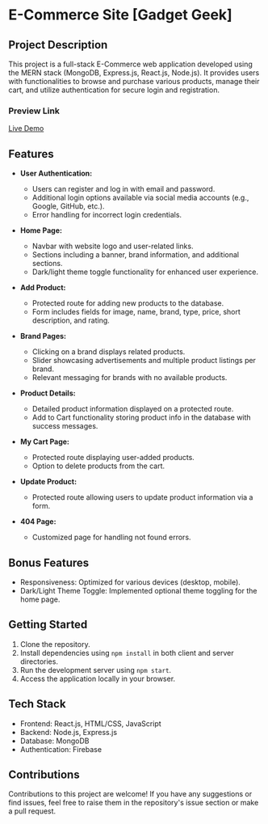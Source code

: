 # E-Commerce Site [Gadget Geek]

## Project Description

This project is a full-stack E-Commerce web application developed using the MERN stack (MongoDB, Express.js, React.js, Node.js). It provides users with functionalities to browse and purchase various products, manage their cart, and utilize authentication for secure login and registration.

### Preview Link

[Live Demo](<https://gadget-geek.web.app>)

## Features

- **User Authentication:**
  - Users can register and log in with email and password.
  - Additional login options available via social media accounts (e.g., Google, GitHub, etc.).
  - Error handling for incorrect login credentials.

- **Home Page:**
  - Navbar with website logo and user-related links.
  - Sections including a banner, brand information, and additional sections.
  - Dark/light theme toggle functionality for enhanced user experience.

- **Add Product:**
  - Protected route for adding new products to the database.
  - Form includes fields for image, name, brand, type, price, short description, and rating.

- **Brand Pages:**
  - Clicking on a brand displays related products.
  - Slider showcasing advertisements and multiple product listings per brand.
  - Relevant messaging for brands with no available products.

- **Product Details:**
  - Detailed product information displayed on a protected route.
  - Add to Cart functionality storing product info in the database with success messages.

- **My Cart Page:**
  - Protected route displaying user-added products.
  - Option to delete products from the cart.

- **Update Product:**
  - Protected route allowing users to update product information via a form.

- **404 Page:**
  - Customized page for handling not found errors.

## Bonus Features

- Responsiveness: Optimized for various devices (desktop, mobile).
- Dark/Light Theme Toggle: Implemented optional theme toggling for the home page.

## Getting Started

1. Clone the repository.
2. Install dependencies using `npm install` in both client and server directories.
3. Run the development server using `npm start`.
4. Access the application locally in your browser.

## Tech Stack

- Frontend: React.js, HTML/CSS, JavaScript
- Backend: Node.js, Express.js
- Database: MongoDB
- Authentication: Firebase

## Contributions

Contributions to this project are welcome! If you have any suggestions or find issues, feel free to raise them in the repository's issue section or make a pull request.
